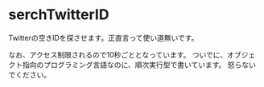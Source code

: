serchTwitterID
==============

Twitterの空きIDを探させます。正直言って使い道無いです。

なお、アクセス制限されるので10秒ごととなっています。
ついでに、オブジェクト指向のプログラミング言語なのに、順次実行型で書いています。
怒らないでください。
